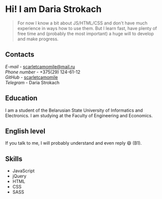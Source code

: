 # Hi! I am Daria Strokach
>For now I know a bit about JS/HTML/CSS and don't have much experience 
in ways how to use them. But I learn fast, have plenty of free time and 
(probably the most important) a huge will to develop and make progress.
## Contacts
*E-mail* - scarletcamomile@mail.ru  
*Phone number* - +375(29) 124-61-12  
*GitHub* - [scarletcamomile](https://github.com/scarletcamomile)  
*Telegram* - Daria Strokach   
## Education
I am a student of the Belarusian State University of Informatics and Electronics. I am studying at the Faculty of Engineering and Economics.   
## English level 
If you talk to me, I will probably understand and even reply  :smile: (B1).   
## Skills
- JavaScript
- jQuery
- HTML
- CSS
- SASS
